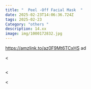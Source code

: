 ```yaml
---
title: "  Peel -Off Facial Mask  "
date: 2025-02-23T14:06:36.724Z
tags: 2025-02-23
Category: "others "
description: 14.xx
image: img/1000172832.jpg
---
```

https://amzlink.to/az0F9Mt6TCxHS ad 

<

![]()

<

<